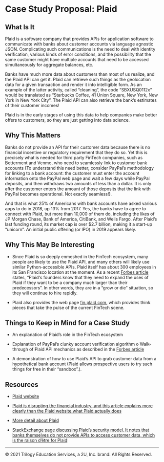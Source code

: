 # Case Study Proposal: Plaid

## What Is It

Plaid is a software company that provides APIs for application software to communicate with banks about customer accounts via language agnostic JSON. Complicating such communications is the need to deal with identity verification, various kinds of error conditions, and the possibility that the same customer might have multiple accounts that need to be accessed simultaneously for aggregate balances, etc.

Banks have much more data about customers than most of us realize, and the Plaid API can get it. Plaid can retrieve such things as the geolocation data for a given transaction and render it into intelligible form. As an example of the latter activity, called “cleaning”, the code “SBXUSQ0112x” would be translated as “Starbucks Coffee, 41 Union Square, New York, New York in New York City”. The Plaid API can also retrieve the bank’s estimates of their customer incomes!

Plaid is in the early stages of using this data to help companies make better offers to customers, so they are just getting into data science.

## Why This Matters

Banks do not provide an API for their customer data because there is no financial incentive or regulatory requirement that they do so. Yet this is precisely what is needed for third party FinTech companies, such as Betterment and Venmo, who need to seamlessly link to customer bank accounts (To understand this need better, consider PayPal’s methodology for linking to a bank account: the customer must enter the account information onto the PayPal web page and wait a few days while PayPal deposits, and then withdraws two amounts of less than a dollar. It is only after the customer enters the amount of those deposits that the link with PayPal becomes operational. Not exactly seamless!).

And that is what 25% of Americans with bank accounts have asked various apps to do in 2018, up 13% from 2017. Yes, the banks have to agree to connect with Plaid, but more than 10,000 of them do, including the likes of JP Morgan Chase, Bank of America, CitiBank, and Wells Fargo. After Plaid’s last funding round, its market cap is over $2.7 billion, making it a start-up “unicorn”. An initial public offering (or IPO) in 2019 appears likely.

## Why This May Be Interesting

* Since Plaid is so deeply enmeshed in the FinTech ecosystem, many people are likely to use the Plaid API, and many others will likely use similar Python-accessible APIs. Plaid itself has about 300 employees in its San Francisco location at the moment. As a recent [Forbes article](https://www.forbes.com/plaid-fintech/#20ad62e267f9) states, “Plaid's founders know that they need to expand the uses of Plaid if they want to be a company much larger than their predecessors”. In other words, they are in a “grow or die” situation, so they will continue to hire rapidly.

* Plaid also provides the web page [fin.plaid.com](https://fin.plaid.com/), which provides think pieces that take the pulse of the current FinTech scene.

## Things to Keep in Mind for a Case Study

* An explanation of Plaid’s role in the FinTech ecosystem

* Explanation of PayPal’s clunky account verification algorithm o Walk-through of Plaid API mechanics as described in the [Forbes article](https://www.forbes.com/plaid-fintech/#1b1dfeae67f9)

* A demonstration of how to use Plaid’s API to grab customer data from a hypothetical bank account (Plaid allows prospective users to try such things for free in their “sandbox”.).

## Resources

* [Plaid website](https://plaid.com)

* [Plaid is disrupting the financial industry, and this article explains more clearly than the Plaid website what Plaid actually does](https://www.inc.com/jeff-pruitt/6-fintechs-disrupting-the-industry.html)

* [More detail about Plaid](https://www.forbes.com/plaid-fintech/#7d07821767f9)

* [StackExchange page discussing Plaid’s security model. It notes that banks themselves do not provide APIs to access customer data, which is the raison d’être for Plaid](https://security.stackexchange.com/questions/198005/is-plaid-a-service-which-collects-user-s-banking-login-information-safe-to-use)

---
© 2021 Trilogy Education Services, a 2U, Inc. brand. All Rights Reserved.
